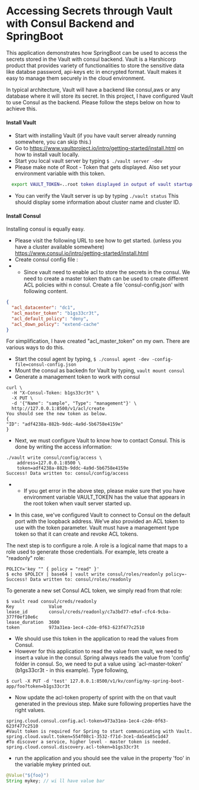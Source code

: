 # Accessing Secrets through Vault with Consul Backend and SpringBoot



This application demonstrates how SpringBoot can be used to access the secrets stored in the Vault with consul backend. Vault is a Harshicorp product that provides variety of functionalities to store the sensitive data like databse password, api-keys etc in encrypted format. Vault makes it easy to manage them securely in the cloud environment. 

In typical architecture, Vault will have a backend like consul,aws or any database where it will store its secret. In this project, I have configured Vault to use Consul as the backend. Please follow the steps below on how to achieve this.

#### Install Vault
  
  - Start with installing Vault (if you have vault server already running somewhere, you can skip this.)
  - Go to https://www.vaultproject.io/intro/getting-started/install.html on how to install vault locally.
  - Start you local vault server by typing 
        ``` $ ./vault server -dev ```
-   Please make note of Root - Token that gets displayed. Also set your environment variable with this token.
 ```sh
   export VAULT_TOKEN=..root token displayed in output of vault startup....
  ```
  - You can verify the Vault server is up by typing
        ``` ./vault status ```
  This should display some information about cluster name and cluster ID.
 
#### Install Consul
Installing consul is equally easy.
 - Please visit the following URL to see how to get started. (unless you have a cluster available somewhere)
https://www.consul.io/intro/getting-started/install.html
  -   Create consul config file :
  - - Since vault need to enable acl to store the secrets in the consul. We need to create a master token thatn can be used to create different ACL policies withi n consul. Create a file 'consul-config.json' with following content.
```json
{
  "acl_datacenter": "dc1",
  "acl_master_token": "b1gs33cr3t",
  "acl_default_policy": "deny",
  "acl_down_policy": "extend-cache"
}
```
For simplification, I have created "acl_master_token" on my own. There are various ways to do this.

  -   Start the cosul agent by typing, 
``` $ ./consul agent -dev -config-file=consul-config.json ```
  - Mount the consul as backedn for Vault by typing,
  ``` vault mount consul  ```
  -   Generate a management token to work with consul
  ```
  curl \
    -H "X-Consul-Token: b1gs33cr3t" \
    -X PUT \
    -d '{"Name": "sample", "Type": "management"}' \
    http://127.0.0.1:8500/v1/acl/create
You should see the new token as below.
{
  "ID": "adf4238a-882b-9ddc-4a9d-5b6758e4159e"
}
  ```
  - Next, we must configure Vault to know how to contact Consul. This is done by writing the access information:
```
./vault write consul/config/access \
    address=127.0.0.1:8500 \
    token=adf4238a-882b-9ddc-4a9d-5b6758e4159e
Success! Data written to: consul/config/access

```
  - -  If you get error in the above step, please make sure thet you have environment variable VAULT_TOKEN has the value that appears in the root token when vault server started up.

 - In this case, we've configured Vault to connect to Consul on the default port with the loopback address. We've also provided an ACL token to use with the token parameter. Vault must have a management type token so that it can create and revoke ACL tokens.

The next step is to configure a role. A role is a logical name that maps to a role used to generate those credentials. For example, lets create a "readonly" role:
```
POLICY='key "" { policy = "read" }'
$ echo $POLICY | base64 | vault write consul/roles/readonly policy=-
Success! Data written to: consul/roles/readonly
```
To generate a new set Consul ACL token, we simply read from that role:
```
$ vault read consul/creds/readonly
Key             Value
lease_id        consul/creds/readonly/c7a3bd77-e9af-cfc4-9cba-377f0ef10e6c
lease_duration  3600
token           973a31ea-1ec4-c2de-0f63-623f477c2510
```
* We should use this token in the application to read the values from Consul.
* However for this application to read the value from vault, we need to insert a value in the consul. Spring always reads the value from 'config' folder in consul. So, we need to put a value using `acl-master-token' (b1gs33cr3t  - in this example).  Type following,

```
$ curl -X PUT -d 'test' 127.0.0.1:8500/v1/kv/config/my-spring-boot-app/foo?token=b1gs33cr3t
```
- Now update the acl-token property of sprint with the on that vault generated in the previous step. Make sure following properties have the right values.
``` 
spring.cloud.consul.config.acl-token=973a31ea-1ec4-c2de-0f63-623f477c2510 
#Vault token is required for Spring to start communicating with Vault.
spring.cloud.vault.token=554f08c1-3532-f71d-3ce1-da5ea05c1d47 
#To discover a service, higher level - master token is needed.
spring.cloud.consul.discovery.acl-token=b1gs33cr3t

```
- run the application and you should see the value in the property 'foo' in the variable mykey printed out.
```java
@Value("${foo}")
String mykey; // wi	ll have value bar
```
